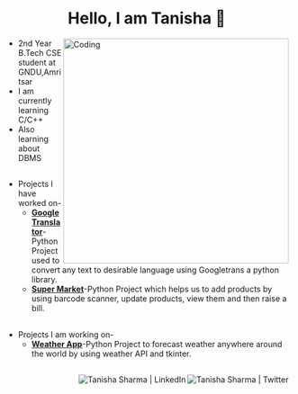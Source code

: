<h1 align="center">Hello, I am Tanisha 👋</h1>
<img align="right" alt="Coding" width="400" src="https://user-images.githubusercontent.com/64729135/176873374-8788bb92-7f79-4c62-bfff-b828536f5ef8.png">



- 2nd Year B.Tech CSE student at GNDU,Amritsar <br />
- I am currently learning C/C++ <br />
- Also learning about DBMS <br />


##

- Projects I have worked on- <br />
   - [**Google Translator**](https://github.com/TanishaSharma25/Google-Translator)-Python Project used to convert any text to desirable language using Googletrans a python library. <br />
   - [**Super Market**](https://github.com/TanishaSharma25/Super-Market)-Python Project which helps us to add products by using barcode scanner, update products, view them and then raise a bill. <br />
   
##

- Projects I am working on- <br />
   - [**Weather App**](https://github.com/TanishaSharma25/Weather-App)-Python Project to forecast weather anywhere around the world by using weather API and tkinter. <br />

##

<a href="https://twitter.com/rare_inferno">
<img align="right" alt="Tanisha Sharma | Twitter "src="https://img.icons8.com/fluent/48/000000/twitter.png"/>
</a>
<a href="https://www.linkedin.com/in/tanisha-sharma-718654229/">
<img align="right" alt="Tanisha Sharma | LinkedIn "src="https://img.icons8.com/fluent/48/000000/linkedin.png"/>
</a>

